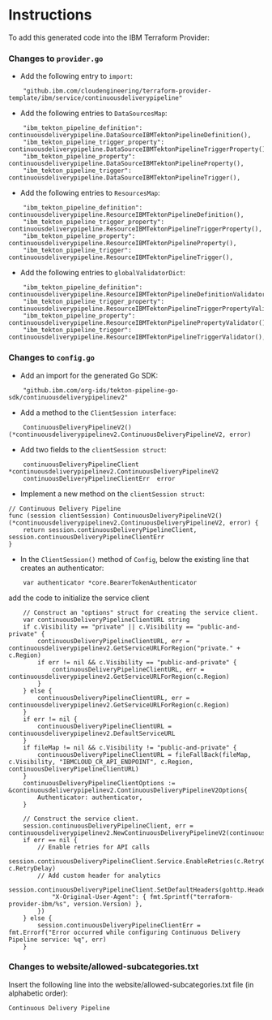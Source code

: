 # Instructions

To add this generated code into the IBM Terraform Provider:

### Changes to `provider.go`

- Add the following entry to `import`:
```
	"github.ibm.com/cloudengineering/terraform-provider-template/ibm/service/continuousdeliverypipeline"
```

- Add the following entries to `DataSourcesMap`:
```
    "ibm_tekton_pipeline_definition": continuousdeliverypipeline.DataSourceIBMTektonPipelineDefinition(),
    "ibm_tekton_pipeline_trigger_property": continuousdeliverypipeline.DataSourceIBMTektonPipelineTriggerProperty(),
    "ibm_tekton_pipeline_property": continuousdeliverypipeline.DataSourceIBMTektonPipelineProperty(),
    "ibm_tekton_pipeline_trigger": continuousdeliverypipeline.DataSourceIBMTektonPipelineTrigger(),
```

- Add the following entries to `ResourcesMap`:
```
    "ibm_tekton_pipeline_definition": continuousdeliverypipeline.ResourceIBMTektonPipelineDefinition(),
    "ibm_tekton_pipeline_trigger_property": continuousdeliverypipeline.ResourceIBMTektonPipelineTriggerProperty(),
    "ibm_tekton_pipeline_property": continuousdeliverypipeline.ResourceIBMTektonPipelineProperty(),
    "ibm_tekton_pipeline_trigger": continuousdeliverypipeline.ResourceIBMTektonPipelineTrigger(),
```

- Add the following entries to `globalValidatorDict`:
``` 
    "ibm_tekton_pipeline_definition": continuousdeliverypipeline.ResourceIBMTektonPipelineDefinitionValidator(),
    "ibm_tekton_pipeline_trigger_property": continuousdeliverypipeline.ResourceIBMTektonPipelineTriggerPropertyValidator(),
    "ibm_tekton_pipeline_property": continuousdeliverypipeline.ResourceIBMTektonPipelinePropertyValidator(),
    "ibm_tekton_pipeline_trigger": continuousdeliverypipeline.ResourceIBMTektonPipelineTriggerValidator(),
```

### Changes to `config.go`

- Add an import for the generated Go SDK:
```
    "github.ibm.com/org-ids/tekton-pipeline-go-sdk/continuousdeliverypipelinev2"
```

- Add a method to the `ClientSession interface`:
```
    ContinuousDeliveryPipelineV2()   (*continuousdeliverypipelinev2.ContinuousDeliveryPipelineV2, error)
```

- Add two fields to the `clientSession struct`:
```
    continuousDeliveryPipelineClient     *continuousdeliverypipelinev2.ContinuousDeliveryPipelineV2
    continuousDeliveryPipelineClientErr  error
```

- Implement a new method on the `clientSession struct`:
```
// Continuous Delivery Pipeline
func (session clientSession) ContinuousDeliveryPipelineV2() (*continuousdeliverypipelinev2.ContinuousDeliveryPipelineV2, error) {
    return session.continuousDeliveryPipelineClient, session.continuousDeliveryPipelineClientErr
}
```

- In the `ClientSession()` method of `Config`, below the existing line that creates an authenticator:
```
    var authenticator *core.BearerTokenAuthenticator
```
  add the code to initialize the service client
```
    // Construct an "options" struct for creating the service client.
    var continuousDeliveryPipelineClientURL string
    if c.Visibility == "private" || c.Visibility == "public-and-private" {
        continuousDeliveryPipelineClientURL, err = continuousdeliverypipelinev2.GetServiceURLForRegion("private." + c.Region)
        if err != nil && c.Visibility == "public-and-private" {
            continuousDeliveryPipelineClientURL, err = continuousdeliverypipelinev2.GetServiceURLForRegion(c.Region)
        }
    } else {
        continuousDeliveryPipelineClientURL, err = continuousdeliverypipelinev2.GetServiceURLForRegion(c.Region)
    }
    if err != nil {
        continuousDeliveryPipelineClientURL = continuousdeliverypipelinev2.DefaultServiceURL
    }
    if fileMap != nil && c.Visibility != "public-and-private" {
		continuousDeliveryPipelineClientURL = fileFallBack(fileMap, c.Visibility, "IBMCLOUD_CR_API_ENDPOINT", c.Region, continuousDeliveryPipelineClientURL)
	}
    continuousDeliveryPipelineClientOptions := &continuousdeliverypipelinev2.ContinuousDeliveryPipelineV2Options{
        Authenticator: authenticator,
    }

    // Construct the service client.
    session.continuousDeliveryPipelineClient, err = continuousdeliverypipelinev2.NewContinuousDeliveryPipelineV2(continuousDeliveryPipelineClientOptions)
    if err == nil {
        // Enable retries for API calls
        session.continuousDeliveryPipelineClient.Service.EnableRetries(c.RetryCount, c.RetryDelay)
        // Add custom header for analytics
        session.continuousDeliveryPipelineClient.SetDefaultHeaders(gohttp.Header{
            "X-Original-User-Agent": { fmt.Sprintf("terraform-provider-ibm/%s", version.Version) },
        })
    } else {
        session.continuousDeliveryPipelineClientErr = fmt.Errorf("Error occurred while configuring Continuous Delivery Pipeline service: %q", err)
    }
```

### Changes to website/allowed-subcategories.txt  

Insert the following line into the website/allowed-subcategories.txt file (in alphabetic order):

```
Continuous Delivery Pipeline
``` 
